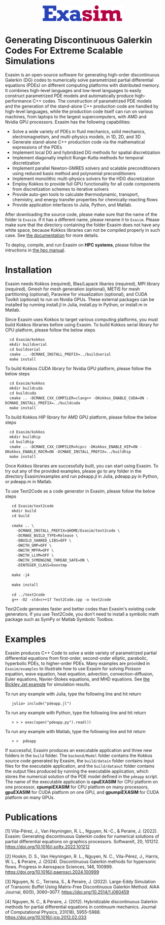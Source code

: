 <p align="center">
<img src="doc/exasimlogosmall.png">
</p>

# Generating Discontinuous Galerkin Codes For Extreme Scalable Simulations
Exasim is an open-source software for generating high-order discontinuous Galerkin (DG) codes to numerically solve parametrized partial differential equations (PDEs) on different computing platforms with distributed memory.  It combines high-level languages and low-level languages to easily construct parametrized PDE models and automatically produce high-performance C++ codes. The construction of parametrized PDE models and the generation of the stand-alone C++ production code are handled by high-level languages, while the production code itself can run on various machines, from laptops to the largest supercomputers, with  AMD and Nvidia GPU processors. Exasim has the following capabilities:

   - Solve a wide variety of PDEs in fluid mechanics, solid mechanics, electromagnetism, and multi-physics models, in 1D, 2D, and 3D
   - Generate stand-alone C++ production code via the mathematical expressions of the PDEs
   - Implement local DG and hybridized DG methods for spatial discretization
   - Implement diagonally implicit Runge-Kutta methods for temporal discretization
   - Implement parallel Newton-GMRES solvers and scalable preconditioners using reduced basis method and polynomial preconditioners
   - Implement monolithic multi-physics solvers for the HDG discretization    
   - Employ Kokkos to provide full GPU functionality for all code components from discretization schemes to iterative solvers
   - Provide auto-gen tools to calculate thermodynamic, transport, chemistry, and energy transfer properties for chemically-reacting flows 
   - Provide application interfaces to Julia, Python, and Matlab. 
   
After downloading the source code, please make sure that the name of the folder is `Exasim`. If it has a different name, please rename it to `Exasim`. Please make sure that the directory containing the folder Exasim does not have any white space, because Kokkos libraries can not be compiled properly in such case. See [the documentation](https://github.com/exapde/Exasim/blob/master/doc/Exasim.pdf) for more details. 

To deploy, compile, and run Exasim on **HPC systems**, please follow the intructions in [the hpc manual](https://github.com/exapde/Exasim/blob/master/install/hpc.txt).

# Installation 

Exasim needs Kokkos (required), Blas/Lapack libaries (required), MPI library (required), Gmesh for mesh generation (optional), METIS for mesh partitioning (optional), Paraview for visualization (optional), and CUDA Toolkit (optional) to run on Nvidia GPUs. These external packages can be installed by running install.jl in Julia, install.py in Python, or install.m in Matlab.

Since Exasim uses Kokkos to target various computing platforms, you must build Kokkos libraries before using Exasim. To build Kokkos serial library for CPU platform, please follow the below steps
```
  cd Exasim/kokkos   
  mkdir buildserial
  cd buildserial
  cmake .. -DCMAKE_INSTALL_PREFIX=../buildserial
  make install   
```

To build Kokkos CUDA library for Nvidia GPU platform, please follow the below steps
```
  cd Exasim/kokkos
  mkdir buildcuda
  cd buildcuda
  cmake .. -DCMAKE_CXX_COMPILER=clang++ -DKokkos_ENABLE_CUDA=ON -DCMAKE_INSTALL_PREFIX=../buildcuda
  make install   
```
To build Kokkos HIP library for AMD GPU platform, please follow the below steps
```
  cd Exasim/kokkos
  mkdir buildhip
  cd buildhip
  cmake .. -DCMAKE_CXX_COMPILER=hipcc -DKokkos_ENABLE_HIP=ON -DKokkos_ENABLE_ROCM=ON -DCMAKE_INSTALL_PREFIX=../buildhip
  make install   
```

Once Kokkos libraries are successfully built, you can start using Exasim. To try out any of the provided examples, please go to any folder in the directory  Exasim/examples and run pdeapp.jl in Julia, pdeapp.py in Python, or pdeapp.m in Matlab. 

To use Text2Code as a code generator in Exasim, please follow the below steps
```
   cd Exasim/text2code 
   mkdir build
   cd build

   cmake .. \
     -DCMAKE_INSTALL_PREFIX=$HOME/Exasim/text2code \
     -DCMAKE_BUILD_TYPE=Release \
     -DBUILD_SHARED_LIBS=OFF \
     -DWITH_GMP=OFF \
     -DWITH_MPFR=OFF \
     -DWITH_LLVM=OFF \
     -DWITH_SYMENGINE_THREAD_SAFE=ON \
     -DINTEGER_CLASS=boostmp
   
   make -j4

   make install 

   cd ../text2code
   g++ -O2 -std=c++17 Text2Code.cpp -o text2code 
``` 

Text2Code generates faster and better codes than Exasim's existing code generators. If you use Text2Code, you don't need to install a symbolic math package such as SymPy or Matlab Symbolic Toolbox. 

# Examples

Exasim produces C++ Code to solve a wide variety of parametrized partial differential equations from first-order, second-order elliptic, parabolic, hyperbolic PDEs, to higher-order PDEs. Many examples are provided in `Exasim/examples` to illustrate how to use Exasim for solving Poisson equation, wave equation, heat equation, advection, convection-diffusion, Euler equations, Navier-Stokes equations, and MHD equations. See [the Bickley Jet example](https://github.com/exapde/Exasim/blob/master/examples/ShallowWater/BickleyJet/BickleyJet.pdf) for simulation results.

To run any example with Julia, type the following line and hit return

```
   julia> include("pdeapp.jl")
```

To run any example with Python,  type the following line and hit return

```
   > > > exec(open("pdeapp.py").read())
```

To run any example with Matlab, type the following line and hit return

```
   > >  pdeapp
```

If successful, Exasim produces an executable application and three new folders in the `build` folder. The `backend/Model` folder contains the  Kokkos source code generated by Exasim, the `build/datain` folder contains input files for the executable application, and the `build/dataout` folder contains the output files produced by running the executable application,  which stores the numerical solution of the PDE model defined in the `pdeapp` script. The name of the executable application is **cpuEXASIM** for CPU platform on one processor, **cpumpiEXASIM** for CPU platform on many processors, **gpuEXASIM** for CUDA platform on one GPU, and **gpumpiEXASIM** for CUDA platform on many GPUs. 

# Publications
[1] Vila-Pérez, J., Van Heyningen, R. L., Nguyen, N.-C., & Peraire, J. (2022). Exasim: Generating discontinuous Galerkin codes for numerical solutions of partial differential equations on graphics processors. SoftwareX, 20, 101212. https://doi.org/10.1016/j.softx.2022.101212

[2] Hoskin, D. S., Van Heyningen, R. L., Nguyen, N. C., Vila-Pérez, J., Harris, W. L., & Peraire, J. (2024). Discontinuous Galerkin methods for hypersonic flows. Progress in Aerospace Sciences, 146, 100999. https://doi.org/10.1016/j.paerosci.2024.100999

[3] Nguyen, N. C., Terrana, S., & Peraire, J. (2022). Large-Eddy Simulation of Transonic Buffet Using Matrix-Free Discontinuous Galerkin Method. AIAA Journal, 60(5), 3060–3077. https://doi.org/10.2514/1.j060459

[4] Nguyen, N. C., & Peraire, J. (2012). Hybridizable discontinuous Galerkin methods for partial differential equations in continuum mechanics. Journal of Computational Physics, 231(18), 5955–5988. https://doi.org/10.1016/j.jcp.2012.02.033

